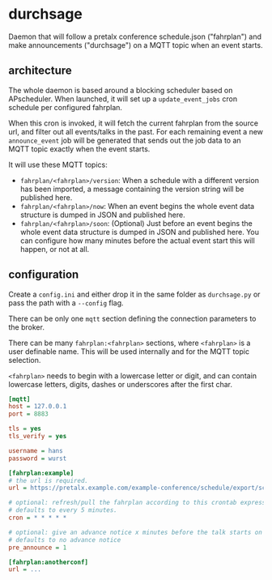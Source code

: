 # durchsage

Daemon that will follow a pretalx conference schedule.json ("fahrplan") and make announcements ("durchsage") on a MQTT topic when an event starts. 

## architecture

The whole daemon is based around a blocking scheduler based on APscheduler. When launched, it will set up a `update_event_jobs` cron schedule per configured fahrplan.

When this cron is invoked, it will fetch the current fahrplan from the source url, and filter out all events/talks in the past. For each remaining event a new `announce_event` job will be generated that sends out the job data to an MQTT topic exactly when the event starts.

It will use these MQTT topics:

* `fahrplan/<fahrplan>/version`: When a schedule with a different version has been imported, a message containing the version string will be published here.
* `fahrplan/<fahrplan>/now`: When an event begins the whole event data structure is dumped in JSON and published here.
* `fahrplan/<fahrplan>/soon`: (Optional) Just before an event begins the whole event data structure is dumped in JSON and published here. You can configure how many minutes before the actual event start this will happen, or not at all.

## configuration

Create a `config.ini` and either drop it in the same folder as `durchsage.py` or pass the path with a `--config` flag.

There can be only one `mqtt` section defining the connection parameters to the broker.

There can be many `fahrplan:<fahrplan>` sections, where `<fahrplan>` is a user definable name. This will be used internally and for the MQTT topic selection.

`<fahrplan>` needs to begin with a lowercase letter or digit, and can contain lowercase letters, digits, dashes or underscores after the first char.

```INI
[mqtt]
host = 127.0.0.1
port = 8883

tls = yes
tls_verify = yes

username = hans
password = wurst

[fahrplan:example]
# the url is required.
url = https://pretalx.example.com/example-conference/schedule/export/schedule.json

# optional: refresh/pull the fahrplan according to this crontab expression
# defaults to every 5 minutes.
cron = * * * * *

# optional: give an advance notice x minutes before the talk starts on the 'soon' topic
# defaults to no advance notice
pre_announce = 1

[fahrplan:anotherconf]
url = ...

```